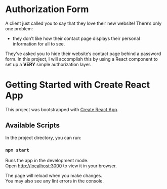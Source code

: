 # Authorization Form

A client just called you to say that they love their new website! There’s only one problem: 
- they don’t like how their contact page displays their personal information for all to see.

They’ve asked you to hide their website’s contact page behind a password form. In this project, I will accomplish this by using a React component to set up a **VERY** simple authorization layer.


# Getting Started with Create React App

This project was bootstrapped with [Create React App](https://github.com/facebook/create-react-app).

## Available Scripts

In the project directory, you can run:

### `npm start`

Runs the app in the development mode.\
Open [http://localhost:3000](http://localhost:3000) to view it in your browser.

The page will reload when you make changes.\
You may also see any lint errors in the console.

